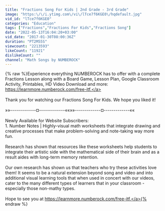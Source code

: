 ```yaml
---
title: "Fractions Song For Kids | 2nd Grade - 3rd Grade"
image: "https:\/\/i.ytimg.com\/vi\/lTce7f6KGE0\/hqdefault.jpg"
vid_id: "lTce7f6KGE0"
categories: "Education"
tags: ["Fractions","Fractions For Kids","Fractions Song"]
date: "2022-05-13T16:04:20+03:00"
vid_date: "2017-01-30T08:00:36Z"
duration: "PT2M55S"
viewcount: "2213593"
likeCount: "11921"
dislikeCount: ""
channel: "Math Songs by NUMBEROCK"
---
```

{% raw %}Experience everything NUMBEROCK has to offer with a complete Fractions Lesson along with a Board Game, Lesson Plan, Google Classroom Activity, Printables, HD Video Download and more: <a rel="nofollow" target="blank" href="https://learnmore.numberock.com/free-itf.">https://learnmore.numberock.com/free-itf.</a><br /><br />Thank you for watching our Fractions Song For Kids. We hope you liked it!<br /><br />»»-------------¤-------------««»»-------------¤-------------««<br /><br />Newly Available for Website Subscribers:<br />1. Number Notes | Highly-visual math worksheets that integrate drawing and creative processes that make problem-solving and note-taking way more fun. <br /><br />Research has shown that resources like these worksheets help students to integrate their artistic side with the mathematical side of their brain and as a result aides with long-term memory retention.  <br /><br />Our own research has shown us that teachers who try these activities love them!  It seems to be a natural extension beyond song and video and into additional visual learning tools that when used in concert with our videos, cater to the many different types of learners that in your classroom - especially those non-mathy types.<br /><br />Hope to see you at <a rel="nofollow" target="blank" href="https://learnmore.numberock.com/free-itf.">https://learnmore.numberock.com/free-itf.</a>{% endraw %}
